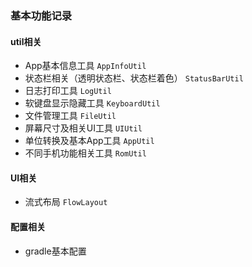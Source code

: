 ### 基本功能记录

#### util相关
- App基本信息工具 `AppInfoUtil`
- 状态栏相关（透明状态栏、状态栏着色） `StatusBarUtil`
- 日志打印工具 `LogUtil`
- 软键盘显示隐藏工具 `KeyboardUtil`
- 文件管理工具 `FileUtil`
- 屏幕尺寸及相关UI工具 `UIUtil`
- 单位转换及基本App工具 `AppUtil`
- 不同手机功能相关工具 `RomUtil`

#### UI相关
- 流式布局 `FlowLayout`

#### 配置相关
- gradle基本配置